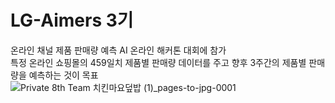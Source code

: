 # LG-Aimers 3기

온라인 채널 제품 판매량 예측 AI 온라인 해커톤 대회에 참가  
특정 온라인 쇼핑몰의 459일치 제품별 판매량 데이터를 주고 향후 3주간의 제품별 판매량을 예측하는 것이 목표  
![Private 8th Team 치킨마요덮밥 (1)_pages-to-jpg-0001](https://github.com/user-attachments/assets/18b3a354-2e07-4bb9-aace-0d2323882f60)
